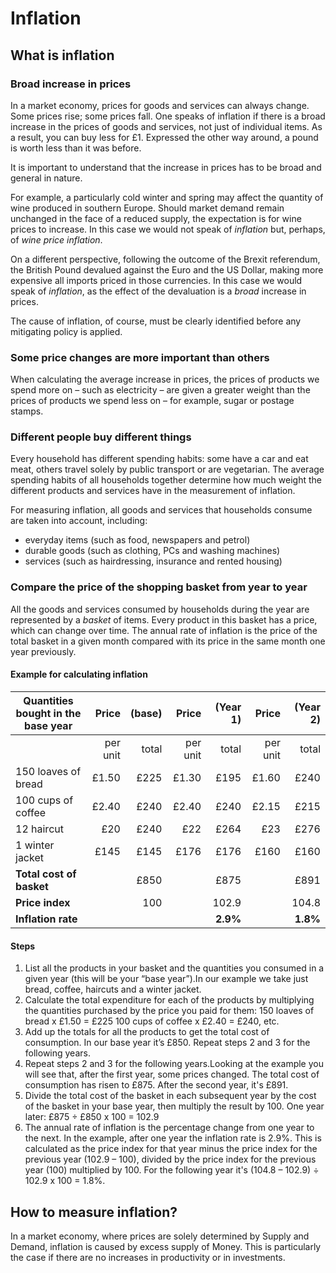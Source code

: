 # Inflation
## What is inflation

### Broad increase in prices
In a market economy, prices for goods and services can always change. Some prices rise; some prices fall. One speaks of inflation if there is a broad increase in the prices of goods and services, not just of individual items. As a result, you can buy less for £1. Expressed the other way around, a pound is worth less than it was before.

It is important to understand that the increase in prices has to be broad and general in nature.

For example, a particularly cold winter and spring may affect the quantity of wine produced in southern Europe. Should market demand remain unchanged in the face of a reduced supply, the expectation is for wine prices to increase. In this case we would not speak of _inflation_ but, perhaps, of _wine price inflation_.

On a different perspective, following the outcome of the Brexit referendum, the British Pound devalued against the Euro and the US Dollar, making more expensive all imports priced in those currencies. In this case we would speak of _inflation_, as the effect of the devaluation is a _broad_ increase in prices.

The cause of inflation, of course, must be clearly identified before any mitigating policy is applied.

### Some price changes are more important than others
When calculating the average increase in prices, the prices of products we spend more on – such as electricity – are given a greater weight than the prices of products we spend less on – for example, sugar or postage stamps.

### Different people buy different things
Every household has different spending habits: some have a car and eat meat, others travel solely by public transport or are vegetarian. The average spending habits of all households together determine how much weight the different products and services have in the measurement of inflation.

For measuring inflation, all goods and services that households consume are taken into account, including:

- everyday items (such as food, newspapers and petrol)
- durable goods (such as clothing, PCs and washing machines)
- services (such as hairdressing, insurance and rented housing)

### Compare the price of the shopping basket from year to year

All the goods and services consumed by households during the year are represented by a _basket_ of items. Every product in this basket has a price, which can change over time. The annual rate of inflation is the price of the total basket in a given month compared with its price in the same month one year previously.

#### Example for calculating inflation

|Quantities bought in the base year |Price |(base)|Price |(Year 1)|Price|(Year 2)|
|-----------------------------------|------:|--:|-------:|-:|------:|-:|
|      | per unit| total| per unit | total | per unit | total|
|150 loaves of bread| £1.50|£225|£1.30|£195|£1.60|£240|
|100 cups of coffee|£2.40|£240|£2.40|£240|£2.15|£215|
|12 haircut|£20| £240|£22|£264|£23|£276|
|1 winter jacket|£145|£145|£176|£176|£160|£160|
|**Total cost of basket**| |£850| |£875| |£891|
|**Price index**| | 100| | 102.9| | 104.8|
|**Inflation rate**| | | | __2.9%__| | __1.8%__|

#### Steps
1.  List all the products in your basket and the quantities you consumed in a given year (this will be your “base year”).In our example we take just bread, coffee, haircuts and a winter jacket.
2.  Calculate the total expenditure for each of the products by multiplying the quantities purchased by the price you paid for them: 150 loaves of bread x £1.50 = £225 100 cups of coffee x £2.40 = £240, etc.
3.  Add up the totals for all the products to get the total cost of consumption. In our base year it’s £850. Repeat steps 2 and 3 for the following years.
4.  Repeat steps 2 and 3 for the following years.Looking at the example you will see that, after the first year, some prices changed. The total cost of consumption has risen to £875. After the second year, it's £891.
5.  Divide the total cost of the basket in each subsequent year by the cost of the basket in your base year, then multiply the result by 100. One year later: £875 ÷ £850 x 100 = 102.9
6.  The annual rate of inflation is the percentage change from one year to the next. In the example, after one year the inflation rate is 2.9%. This is calculated as the price index for that year minus the price index for the previous year (102.9 – 100), divided by the price index for the previous year (100) multiplied by 100. For the following year it's (104.8 – 102.9) ÷ 102.9 x 100 = 1.8%.


## How to measure inflation?
In a market economy, where prices are solely determined by Supply and Demand, inflation is caused by excess supply of Money. This is particularly the case if there are no increases in productivity or in investments.
<!--stackedit_data:
eyJoaXN0b3J5IjpbLTE2NDUzMTcxLDg0NjI2Nzg2NCwyMDAxOD
U5NjAxLDc4NjU2MTk5MywtMTIzMzEzNTAsLTE4NTk1NjMxNTgs
LTEyMzc1NTA1NzYsLTMwNDUyNzIxNyw2NjM5NDY5NSwtMTEzNz
c1NDddfQ==
-->